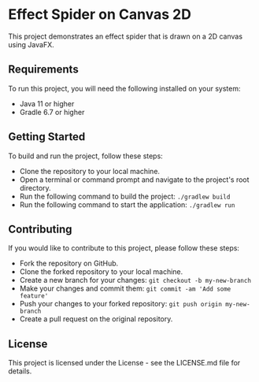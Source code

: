 # Effect Spider on Canvas 2D

This project demonstrates an effect spider that is drawn on a 2D canvas using JavaFX.
## Requirements

To run this project, you will need the following installed on your system:

- Java 11 or higher
- Gradle 6.7 or higher

## Getting Started

To build and run the project, follow these steps:

- Clone the repository to your local machine.
- Open a terminal or command prompt and navigate to the project's root directory.
- Run the following command to build the project: `./gradlew build`
- Run the following command to start the application: `./gradlew run`

## Contributing

If you would like to contribute to this project, please follow these steps:

- Fork the repository on GitHub.
- Clone the forked repository to your local machine.
- Create a new branch for your changes: `git checkout -b my-new-branch`
- Make your changes and commit them: `git commit -am 'Add some feature'`
- Push your changes to your forked repository: `git push origin my-new-branch`
- Create a pull request on the original repository.

## License

This project is licensed under the License - see the LICENSE.md file for details.
